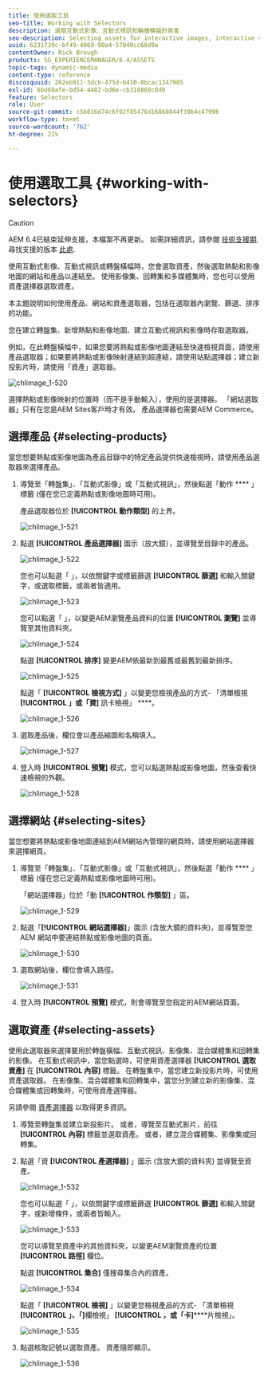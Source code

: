 ```yaml
---
title: 使用選取工具
seo-title: Working with Selectors
description: 選取互動式影像、互動式視訊和輪播橫幅的資產
seo-description: Selecting assets for interactive images, interactive video, and carousel banners
uuid: 6231739c-bf49-4069-90a4-57848cc68d9a
contentOwner: Rick Brough
products: SG_EXPERIENCEMANAGER/6.4/ASSETS
topic-tags: dynamic-media
content-type: reference
discoiquuid: 262eb911-3dcb-475d-b410-8bcac1347905
exl-id: 6bd68afe-bd54-4482-bd6e-cb318868c8d0
feature: Selectors
role: User
source-git-commit: c5b816d74c6f02f85476d16868844f39b4c47996
workflow-type: tm+mt
source-wordcount: '762'
ht-degree: 21%

---
```


# 使用選取工具 {#working-with-selectors}

>[!CAUTION]
>
>AEM 6.4已結束延伸支援，本檔案不再更新。 如需詳細資訊，請參閱 [技術支援期](https://helpx.adobe.com//tw/support/programs/eol-matrix.html). 尋找支援的版本 [此處](https://experienceleague.adobe.com/docs/).

使用互動式影像、互動式視訊或轉盤橫幅時，您會選取資產，然後選取熱點和影像地圖的網站和產品以連結至。 使用影像集、回轉集和多媒體集時，您也可以使用資產選擇器選取資產。

本主題說明如何使用產品、網站和資產選取器，包括在選取器內瀏覽、篩選、排序的功能。

您在建立轉盤集、新增熱點和影像地圖、建立互動式視訊和影像時存取選取器。

例如，在此轉盤橫幅中，如果您要將熱點或影像地圖連結至快速檢視頁面，請使用產品選取器；如果要將熱點或影像映射連結到超連結，請使用站點選擇器；建立新投影片時，請使用「資產」選取器。

![chlimage_1-520](assets/chlimage_1-520.png)

選擇熱點或影像映射的位置時（而不是手動輸入），使用的是選擇器。 「網站選取器」只有在您是AEM Sites客戶時才有效。 產品選擇器也需要AEM Commerce。

## 選擇產品 {#selecting-products}

當您想要熱點或影像地圖為產品目錄中的特定產品提供快速檢視時，請使用產品選取器來選擇產品。

1. 導覽至「轉盤集」、「互動式影像」或「互動式視訊」，然後點選「動作 **** 」標籤 (僅在您已定義熱點或影像地圖時可用)。

   產品選取器位於 **[!UICONTROL 動作類型]** 的上界。

   ![chlimage_1-521](assets/chlimage_1-521.png)

1. 點選 **[!UICONTROL 產品選擇器]** 圖示（放大鏡），並導覽至目錄中的產品。

   ![chlimage_1-522](assets/chlimage_1-522.png)

   您也可以點選「 」，以依關鍵字或標籤篩選 **[!UICONTROL 篩選]** 和輸入關鍵字，或選取標籤，或兩者皆適用。

   ![chlimage_1-523](assets/chlimage_1-523.png)

   您可以點選「 」，以變更AEM瀏覽產品資料的位置 **[!UICONTROL 瀏覽]** 並導覽至其他資料夾。

   ![chlimage_1-524](assets/chlimage_1-524.png)

   點選 **[!UICONTROL 排序]** 變更AEM依最新到最舊或最舊到最新排序。

   ![chlimage_1-525](assets/chlimage_1-525.png)

   點選「 **[!UICONTROL 檢視方式]** 」以變更您檢視產品的方式- 「清單檢視 **[!UICONTROL 」或「資]** 訊卡檢視」 ****。

   ![chlimage_1-526](assets/chlimage_1-526.png)

1. 選取產品後，欄位會以產品縮圖和名稱填入。

   ![chlimage_1-527](assets/chlimage_1-527.png)

1. 登入時 **[!UICONTROL 預覽]** 模式，您可以點選熱點或影像地圖，然後查看快速檢視的外觀。

   ![chlimage_1-528](assets/chlimage_1-528.png)

## 選擇網站 {#selecting-sites}

當您想要將熱點或影像地圖連結到AEM網站內管理的網頁時，請使用網站選擇器來選擇網頁。

1. 導覽至「轉盤集」、「互動式影像」或「互動式視訊」，然後點選「動作 **** 」標籤 (僅在您已定義熱點或影像地圖時可用)。

   「網站選擇器」位於「動 **[!UICONTROL 作類型]** 」區。

   ![chlimage_1-529](assets/chlimage_1-529.png)

1. 點選「**[!UICONTROL 網站選擇器]**」圖示 (含放大鏡的資料夾)，並導覽至您 AEM 網站中要連結熱點或影像地圖的頁面。

   ![chlimage_1-530](assets/chlimage_1-530.png)

1. 選取網站後，欄位會填入路徑。

   ![chlimage_1-531](assets/chlimage_1-531.png)

1. 登入時 **[!UICONTROL 預覽]** 模式，則會導覽至您指定的AEM網站頁面。

## 選取資產 {#selecting-assets}

使用此選取器來選擇要用於轉盤橫幅、互動式視訊、影像集、混合媒體集和回轉集的影像。 在互動式視訊中，當您點選時，可使用資產選擇器 **[!UICONTROL 選取資產]** 在 **[!UICONTROL 內容]** 標籤。 在轉盤集中，當您建立新投影片時，可使用資產選取器。 在影像集、混合媒體集和回轉集中，當您分別建立新的影像集、混合媒體集或回轉集時，可使用資產選擇器。

另請參閱 [資產選擇器](asset-selector.md) 以取得更多資訊。

1. 導覽至轉盤集並建立新投影片。 或者，導覽至互動式影片，前往 **[!UICONTROL 內容]** 標籤並選取資產。 或者，建立混合媒體集、影像集或回轉集。
1. 點選「資 **[!UICONTROL 產選擇器]** 」圖示 (含放大鏡的資料夾) 並導覽至資產。

   ![chlimage_1-532](assets/chlimage_1-532.png)

   您也可以點選「 」，以依關鍵字或標籤篩選 **[!UICONTROL 篩選]** 和輸入關鍵字，或新增條件，或兩者皆輸入。

   ![chlimage_1-533](assets/chlimage_1-533.png)

   您可以導覽至資產中的其他資料夾，以變更AEM瀏覽資產的位置 **[!UICONTROL 路徑]** 欄位。

   點選 **[!UICONTROL 集合]** 僅搜尋集合內的資產。

   ![chlimage_1-534](assets/chlimage_1-534.png)

   點選「 **[!UICONTROL 檢視]** 」以變更您檢視產品的方式- 「清單檢視 **[!UICONTROL 」、「]**&#x200B;欄檢視」 **[!UICONTROL ，或「卡]******&#x200B;片檢視」。

   ![chlimage_1-535](assets/chlimage_1-535.png)

1. 點選核取記號以選取資產。 資產隨即顯示。

   ![chlimage_1-536](assets/chlimage_1-536.png)
